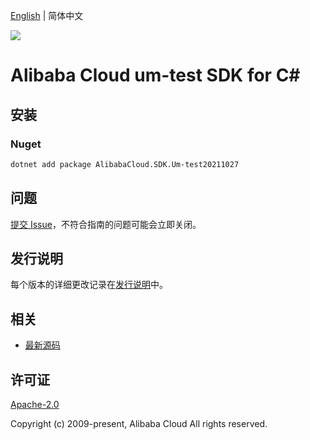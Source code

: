 [English](README.md) | 简体中文

![](https://aliyunsdk-pages.alicdn.com/icons/AlibabaCloud.svg)

# Alibaba Cloud um-test SDK for C#

## 安装

### Nuget

```bash
dotnet add package AlibabaCloud.SDK.Um-test20211027
```

## 问题

[提交 Issue](https://github.com/aliyun/alibabacloud-csharp-sdk/issues/new)，不符合指南的问题可能会立即关闭。

## 发行说明

每个版本的详细更改记录在[发行说明](./ChangeLog.md)中。

## 相关

* [最新源码](https://github.com/aliyun/alibabacloud-csharp-sdk/)

## 许可证

[Apache-2.0](http://www.apache.org/licenses/LICENSE-2.0)

Copyright (c) 2009-present, Alibaba Cloud All rights reserved.

